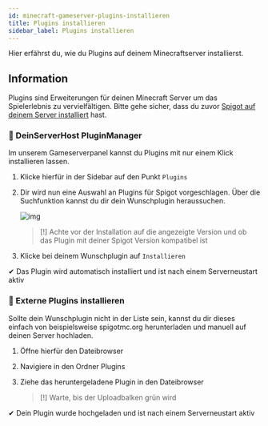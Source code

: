 ```yaml
---
id: minecraft-gameserver-plugins-installieren
title: Plugins installieren
sidebar_label: Plugins installieren
---
```

Hier erfährst du, wie du Plugins auf deinem Minecraftserver installierst.


## Information
Plugins sind Erweiterungen für deinen Minecraft Server um das Spielerlebnis zu vervielfältigen. Bitte gehe sicher, dass du zuvor [Spigot auf deinem Server installiert](minecraft-gameserver-spigot-installeren) hast.

### 🐧 DeinServerHost PluginManager

Im unserem Gameserverpanel kannst du Plugins mit nur einem Klick installieren lassen.

1. Klicke hierfür in der Sidebar auf den Punkt `Plugins`

2. Dir wird nun eine Auswahl an Plugins für Spigot vorgeschlagen. Über die Suchfunktion kannst du dir dein Wunschplugin heraussuchen.
    
    ![img](../static/img/minecraft/plugins1.png)
    
    > [!] Achte vor der Installation auf die angezeigte Version und ob das Plugin mit deiner Spigot Version kompatibel ist

3. Klicke bei deinem Wunschplugin auf `Installieren`

✔ Das Plugin wird automatisch installiert und ist nach einem Serverneustart aktiv
                                                                                                                                         
### 💾 Externe Plugins installieren

Sollte dein Wunschplugin nicht in der Liste sein, kannst du dir dieses einfach von beispielsweise spigotmc.org herunterladen und manuell auf deinen Server hochladen.

1. Öffne hierfür den Dateibrowser

2. Navigiere in den Ordner Plugins

3. Ziehe das heruntergeladene Plugin in den Dateibrowser

    > [!] Warte, bis der Uploadbalken grün wird

✔ Dein Plugin wurde hochgeladen und ist nach einem Serverneustart aktiv